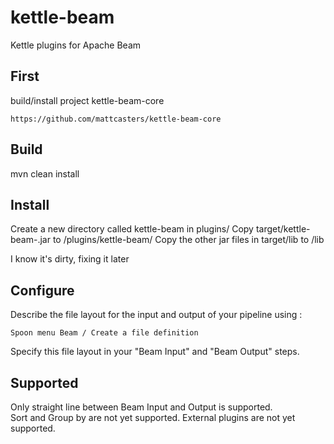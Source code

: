 # kettle-beam
Kettle plugins for Apache Beam

## First

build/install project kettle-beam-core

    https://github.com/mattcasters/kettle-beam-core


## Build

mvn clean install

## Install

Create a new directory called kettle-beam in <PDI>plugins/ 
Copy target/kettle-beam-<version>.jar to <PDI>/plugins/kettle-beam/
Copy the other jar files in target/lib to <PDI>/lib
  
  I know it's dirty, fixing it later
  
## Configure

Describe the file layout for the input and output of your pipeline using : 
    
    Spoon menu Beam / Create a file definition

Specify this file layout in your "Beam Input" and "Beam Output" steps.

## Supported

Only straight line between Beam Input and Output is supported.  
Sort and Group by are not yet supported.
External plugins are not yet supported.

